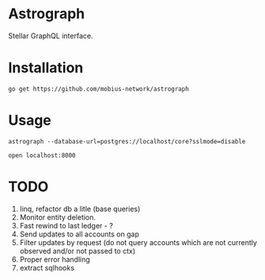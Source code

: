 Astrograph
==========

Stellar GraphQL interface.

# Installation

`go get https://github.com/mobius-network/astrograph`

# Usage

`astrograph --database-url=postgres://localhost/core?sslmode=disable`

`open localhost:8000`

# TODO

1. linq, refactor db a litle (base queries)
4. Monitor entity deletion.
1. Fast rewind to last ledger - ?
2. Send updates to all accounts on gap
3. Filter updates by request (do not query accounts which are not currently observed and/or not passed to ctx)
5. Proper error handling
6. extract sqlhooks
